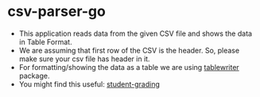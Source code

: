 # csv-parser-go

- This application reads data from the given CSV file and shows the data in Table Format.
- We are assuming that first row of the CSV is the header. So, please make sure your csv file has header in it.
- For formatting/showing the data as a table we are using [tablewriter](http://github.com/olekukonko/tablewriter) package.
- You might find this useful: [student-grading](https://github.com/Abrar-Ahmed7/Abrar-Golang-Learning/tree/main/student-grading)